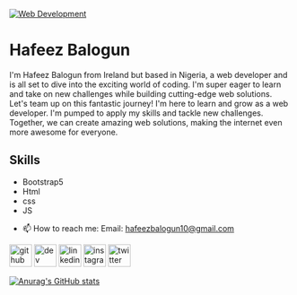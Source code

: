 [![Web Development ](https://pbs.twimg.com/profile_banners/1515080526276796418/1697977865/600x200)](https://github.com/zeefah10/zeefah10/blob/main/hafeez%20balogun.png)

# Hafeez Balogun

I'm Hafeez Balogun from Ireland but based in Nigeria, a web developer and is all set to dive into the exciting world of coding. I'm super eager to learn and take on new challenges while building cutting-edge web solutions. Let's team up on this fantastic journey! I'm here to learn and grow as a web developer. I'm pumped to apply my skills and tackle new challenges. Together, we can create amazing web solutions, making the internet even more awesome for everyone.

## Skills
* Bootstrap5
* Html
* css
* JS

- 📫 How to reach me: Email: hafeezbalogun10@gmail.com  


[<img src='https://cdn.jsdelivr.net/npm/simple-icons@3.0.1/icons/github.svg' alt='github' height='40'>](https://github.com/zeefah10)  [<img src='https://cdn.jsdelivr.net/npm/simple-icons@3.0.1/icons/dev-dot-to.svg' alt='dev' height='40'>](https://dev.to/zeefah10)  [<img src='https://cdn.jsdelivr.net/npm/simple-icons@3.0.1/icons/linkedin.svg' alt='linkedin' height='40'>](https://www.linkedin.com/in/Hafeez-Balogun/)  [<img src='https://cdn.jsdelivr.net/npm/simple-icons@3.0.1/icons/instagram.svg' alt='instagram' height='40'>](https://www.instagram.com/zeefah_balo/)  [<img src='https://cdn.jsdelivr.net/npm/simple-icons@3.0.1/icons/twitter.svg' alt='twitter' height='40'>](https://twitter.com/Zeefah_bal)  



[![Anurag's GitHub stats](https://github-readme-stats.vercel.app/api?username=zeefah10)](https://github.com/anuraghazra/github-readme-stats)
